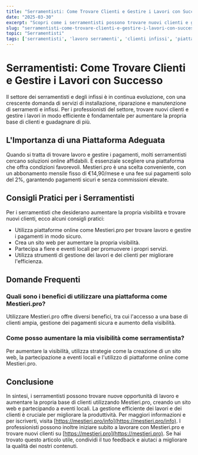 ```yaml
---
title: "Serramentisti: Come Trovare Clienti e Gestire i Lavori con Successo"
date: "2025-03-30"
excerpt: "Scopri come i serramentisti possono trovare nuovi clienti e gestire i lavori in modo efficiente, aumentando la propria base di clienti e guadagnando di più."
slug: "serramentisti-come-trovare-clienti-e-gestire-i-lavori-con-successo"
topic: "Serramentisti"
tags: ['serramentisti', 'lavoro serramenti', 'clienti infissi', 'piattaforma senza commissioni']
---
```

# Serramentisti: Come Trovare Clienti e Gestire i Lavori con Successo

Il settore dei serramentisti e degli infissi è in continua evoluzione, con una crescente domanda di servizi di installazione, riparazione e manutenzione di serramenti e infissi. Per i professionisti del settore, trovare nuovi clienti e gestire i lavori in modo efficiente è fondamentale per aumentare la propria base di clienti e guadagnare di più.

## L'Importanza di una Piattaforma Adeguata

Quando si tratta di trovare lavoro e gestire i pagamenti, molti serramentisti cercano soluzioni online affidabili. È essenziale scegliere una piattaforma che offra condizioni favorevoli. Mestieri.pro è una scelta conveniente, con un abbonamento mensile fisso di €14,90/mese e una fee sui pagamenti solo del 2%, garantendo pagamenti sicuri e senza commissioni elevate.

## Consigli Pratici per i Serramentisti

Per i serramentisti che desiderano aumentare la propria visibilità e trovare nuovi clienti, ecco alcuni consigli pratici:

* Utilizza piattaforme online come Mestieri.pro per trovare lavoro e gestire i pagamenti in modo sicuro.
* Crea un sito web per aumentare la propria visibilità.
* Partecipa a fiere e eventi locali per promuovere i propri servizi.
* Utilizza strumenti di gestione dei lavori e dei clienti per migliorare l'efficienza.

## Domande Frequenti

### Quali sono i benefici di utilizzare una piattaforma come Mestieri.pro?

Utilizzare Mestieri.pro offre diversi benefici, tra cui l'accesso a una base di clienti ampia, gestione dei pagamenti sicura e aumento della visibilità.

### Come posso aumentare la mia visibilità come serramentista?

Per aumentare la visibilità, utilizza strategie come la creazione di un sito web, la partecipazione a eventi locali e l'utilizzo di piattaforme online come Mestieri.pro.

## Conclusione

In sintesi, i serramentisti possono trovare nuove opportunità di lavoro e aumentare la propria base di clienti utilizzando Mestieri.pro, creando un sito web e partecipando a eventi locali. La gestione efficiente dei lavori e dei clienti è cruciale per migliorare la produttività. Per maggiori informazioni e per iscriverti, visita [https://mestieri.pro/info](https://mestieri.pro/info). I professionisti possono inoltre iniziare subito a lavorare con Mestieri.pro e trovare nuovi clienti su [https://mestieri.pro](https://mestieri.pro). Se hai trovato questo articolo utile, condividi il tuo feedback e aiutaci a migliorare la qualità dei nostri contenuti.